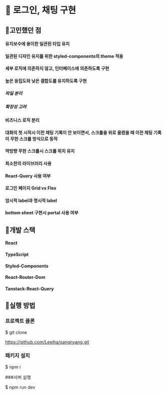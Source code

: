 # 📝 로그인, 채팅 구현

## 📌고민했던 점

#### 유지보수에 용이한 일관된 타입 유지

#### 일관된 디자인 유지를 위한 styled-components의 theme 적용

#### 세부 로직에 의존하지 않고, 인터페이스에 의존하도록 구현

#### 높은 응집도와 낮은 결합도를 유지하도록 구현

##### 파일 분리

##### 확장성 고려

#### 비즈니스 로직 분리

#### 대화의 첫 시작시 이전 채팅 기록이 안 보이면서, 스크롤을 위로 올렸을 때 이전 채팅 기록이 무한 스크롤 방식으로 동작

#### 역방향 무한 스크롤시 스크롤 위치 유지

#### 최소한의 라이브러리 사용

#### React-Query 사용 여부

#### 로그인 페이지 Grid vs Flex

#### 암시적 label과 명시적 label

#### bottom sheet 구현시 portal 사용 여부

## 📌개발 스택

#### React

#### TypeScript

#### Styled-Components

#### React-Router-Dom

#### Tanstack-React-Query

## 📌실행 방법

### 프로젝트 클론

$ git clone

https://github.com/Leejha/sangnyang.git

### 패키지 설치

$ npm i

###서버 실행

$ npm run dev
